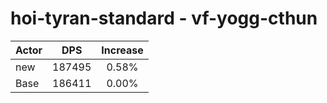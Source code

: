 # hoi-tyran-standard - vf-yogg-cthun
| Actor | DPS | Increase |
|---|:---:|:---:|
|new|187495|0.58%|
|Base|186411|0.00%|
